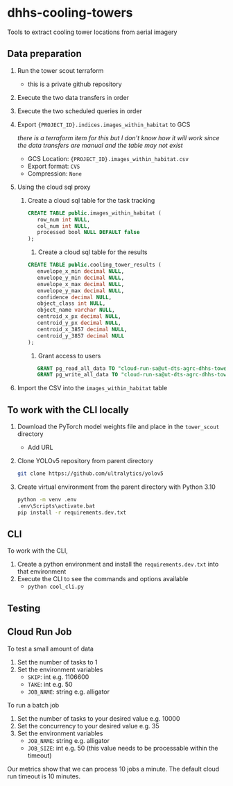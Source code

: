 # dhhs-cooling-towers

Tools to extract cooling tower locations from aerial imagery

## Data preparation

1. Run the tower scout terraform
   - this is a private github repository
1. Execute the two data transfers in order
1. Execute the two scheduled queries in order
1. Export `{PROJECT_ID}.indices.images_within_habitat` to GCS

   _there is a terraform item for this but I don't know how it will work since the data transfers are manual and the table may not exist_

   - GCS Location: `{PROJECT_ID}.images_within_habitat.csv`
   - Export format: `CVS`
   - Compression: `None`

1. Using the cloud sql proxy

   1. Create a cloud sql table for the task tracking

      ```sql
      CREATE TABLE public.images_within_habitat (
         row_num int NULL,
         col_num int NULL,
         processed bool NULL DEFAULT false
      );
      ```

      1. Create a cloud sql table for the results

      ```sql
      CREATE TABLE public.cooling_tower_results (
         envelope_x_min decimal NULL,
         envelope_y_min decimal NULL,
         envelope_x_max decimal NULL,
         envelope_y_max decimal NULL,
         confidence decimal NULL,
         object_class int NULL,
         object_name varchar NULL,
         centroid_x_px decimal NULL,
         centroid_y_px decimal NULL,
         centroid_x_3857 decimal NULL,
         centroid_y_3857 decimal NULL
      );
      ```

      1. Grant access to users

      ```sql
         GRANT pg_read_all_data TO "cloud-run-sa@ut-dts-agrc-dhhs-towers-dev.iam";
         GRANT pg_write_all_data TO "cloud-run-sa@ut-dts-agrc-dhhs-towers-dev.iam";
      ```

1. Import the CSV into the `images_within_habitat` table

## To work with the CLI locally

1. Download the PyTorch model weights file and place in the `tower_scout` directory
   - Add URL
1. Clone YOLOv5 repository from parent directory

   ```sh
   git clone https://github.com/ultralytics/yolov5
   ```

1. Create virtual environment from the parent directory with Python 3.10

   ```sh
   python -m venv .env
   .env\Scripts\activate.bat
   pip install -r requirements.dev.txt
   ```

## CLI

To work with the CLI,

1. Create a python environment and install the `requirements.dev.txt` into that environment
1. Execute the CLI to see the commands and options available
   - `python cool_cli.py`

## Testing

## Cloud Run Job

To test a small amount of data

1. Set the number of tasks to 1
1. Set the environment variables
   - `SKIP`: int e.g. 1106600
   - `TAKE`: int e.g. 50
   - `JOB_NAME`: string e.g. alligator

To run a batch job

1. Set the number of tasks to your desired value e.g. 10000
1. Set the concurrency to your desired value e.g. 35
1. Set the environment variables
   - `JOB_NAME`: string e.g. alligator
   - `JOB_SIZE`: int e.g. 50 (this value needs to be processable within the timeout)

Our metrics show that we can process 10 jobs a minute. The default cloud run timeout is 10 minutes.
